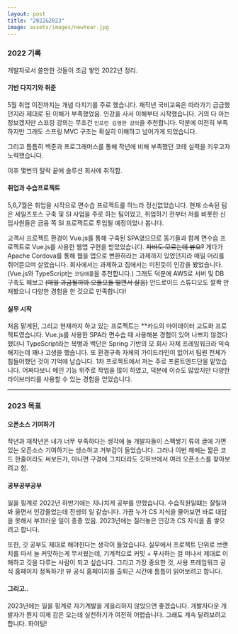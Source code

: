 ```yaml
---
layout: post
title: "2022&2023"
image: assets/images/newYear.jpg
---
```


### 2022 기록

개발자로서 쓸만한 것들이 조금 쌓인 2022년 정리.

#### 기반 다지기와 취준

5월 취업 이전까지는 개념 다지기를 주로 했습니다. 재작년 국비교육은 따라가기 급급했던지라 제대로 된 이해가 부족했었음. 인강을 사서 이해부터 시작했습니다. 거의 다 아는 정보겠지만 스프링 강의는 무조건 `인프런 김영한 강의`을 추천합니다. 덕분에 여전히 부족하지만 그래도 스프링 MVC 구조는 확실히 이해하고 넘어가게 되었습니다.

그리고 틈틈히 백준과 프로그래머스를 통해 작년에 비해 부족했던 코테 실력을 키우고자 노력했습니다.

이후 몇번의 탈락 끝에 솔루션 회사에 취직함.

#### 취업과 수습프로젝트

5,6,7월은 취업을 시작으로 면수습 프로젝트를 하느라 정신없었습니다. 현재 소속된 팀은 세일즈포스 구축 및 SI 사업을 주로 하는 팀이었고, 취업하기 전부터 저를 비롯한 신입사원들은 금융 쪽 SI 프로젝트로 투입될 예정이었나 봅니다.

고객사 프로젝트 환경이 Vue.js를 통해 구축된 SPA였으므로 동기들과 함께 면수습 프로젝트로 Vue.js를 사용한 웹앱 구현을 받았었습니다. ~~자바도 모르는데 뷰요?~~ 게다가 Apache Cordova를 통해 웹을 앱으로 변환하라는 과제까지 있었던지라 매일 머리를 쥐어뜯으며 살았습니다. 회사에서는 과제하고 집에서는 미친듯이 인강을 봤었습니다. (Vue.js와 TypeScript는 `코딩애플`을 추천합니다.) 그래도 덕분에 AWS로 서버 및 DB 구축도 해보고 ~~(매일 과금될까봐 오들오들 떨면서 살음)~~ 안드로이드 스튜디오도 깔짝 만져봤으니 다양한 경험을 한 것으로 만족합니다!

#### 실무 시작

처음 맡게된, 그리고 현재까지 하고 있는 프로젝트는 \*\*카드의 마이데이터 고도화 프로젝트였습니다. Vue.js를 사용한 SPA라 면수습 때 사용해본 경험이 있어 나쁘지 않겠다 했더니 TypeScript라는 복병과 백단은 Spring 기반의 모 회사 자체 프레임워크라 익숙해지는데 꽤나 고생을 했습니다. 또 환경구축 자체의 가이드라인이 없어서 팀원 전체가 힘들어했던 것이 기억에 남습니다. 1차 프로젝트에서 저는 주로 프론트엔드단을 맡았습니다. 어쩌다보니 메인 기능 위주로 작업을 많이 하였고, 덕분에 이슈도 많았지만 다양한 라이브러리를 사용할 수 있는 경험을 얻었습니다.

---

### 2023 목표

#### 오픈소스 기여하기

작년과 재작년은 내가 너무 부족하다는 생각에 늘 개발자들이 스펙쌓기 류의 글에 가면 있는 오픈소스 기여하기는 생소하고 거부감이 들었습니다. 그러나 이번 해에는 짧은 코드 한줄이라도 써보든가, 아니면 구경에 그치더라도 깃허브에서 여러 오픈소스를 찾아보려고 함.

#### 공부공부공부

일을 핑계로 2022년 하반기에는 지나치게 공부를 안했습니다. 수습직원일떄는 잘릴까봐 울면서 인강들었는데 전생의 일 같습니다. 가끔 누가 CS 지식을 물어보면 바로 대답을 못해서 부끄러운 일이 종종 있음. 2023년에는 질러놓은 인강과 CS 지식을 좀 쌓으려고 합니다.

또한, 깃 공부도 제대로 해야한다는 생각이 들었습니다. 실무에서 프로젝트 단위로 브랜치를 따서 늘 커밋하는게 무서웠는데, 기계적으로 커밋 + 푸시하는 걸 떠나서 제대로 이해하고 깃을 다루는 사람이 되고 싶습니다.
그리고 가장 중요한 것, 사용 프레임워크 공식 홈페이지 정독하기! 뷰 공식 홈페이지를 출퇴근 시간에 틈틈이 읽어보려고 합니다.

#### 그리고..

2023년에는 일을 핑계로 자기계발을 게을리하지 않았으면 좋겠습니다. 개발자다운 개발자가 뭔지 이제 감은 오는데 실천하기가 여전히 어렵습니다. 그래도 계속 달려보려고 합니다. 화이팅!
